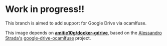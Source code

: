 # Work in progress!!

This branch is aimed to add support for Google Drive via ocamlfuse.

This image depends on **[amitie10g/docker-gdrive](https://cloud.docker.com/u/amitie10g/repository/docker/amitie10g/docker-gdrive)**, based on the [Alessandro Strada's](https://github.com/astrada) [google-drive-ocamlfuse](https://github.com/astrada/google-drive-ocamlfuse) project.
